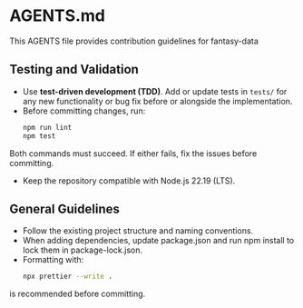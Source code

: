 # AGENTS.md

This AGENTS file provides contribution guidelines for fantasy-data

## Testing and Validation

- Use **test-driven development (TDD)**. Add or update tests in `tests/` for any new functionality or bug fix before or alongside the implementation.
- Before committing changes, run:
  ```bash
  npm run lint
  npm test
  ```  
Both commands must succeed. If either fails, fix the issues before committing.
- Keep the repository compatible with Node.js 22.19 (LTS).

## General Guidelines

- Follow the existing project structure and naming conventions.
- When adding dependencies, update package.json and run npm install to lock them in package-lock.json.
- Formatting with: 
  ```bash
  npx prettier --write .
  ```  
is recommended before committing.
